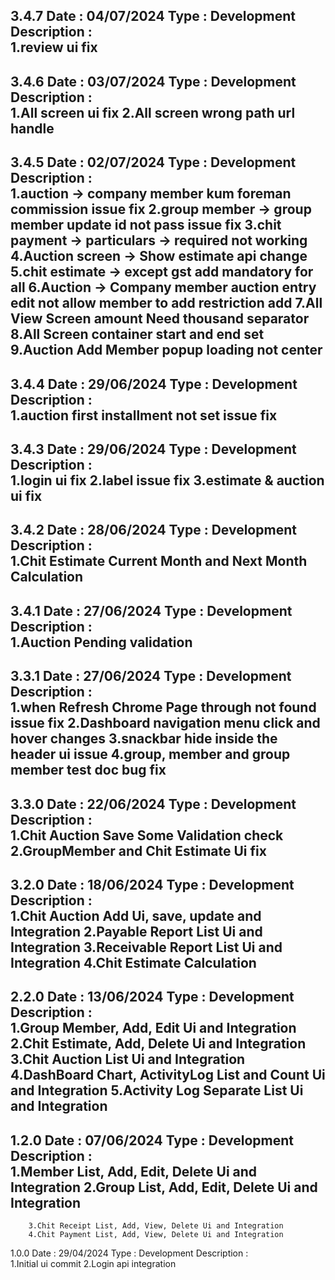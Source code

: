3.4.7
Date : 04/07/2024
Type : Development
Description :  
        1.review ui fix
----------------------------------------------------------------
3.4.6
Date : 03/07/2024
Type : Development
Description :  
        1.All screen ui fix
        2.All screen wrong path url handle
----------------------------------------------------------------
3.4.5
Date : 02/07/2024
Type : Development
Description :  
        1.auction -> company member kum foreman commission issue fix
        2.group member -> group member update id not pass issue fix
        3.chit payment -> particulars -> required not working
        4.Auction screen -> Show estimate api change
        5.chit estimate -> except gst add mandatory for all
        6.Auction -> Company member auction entry edit not allow member to add restriction add
        7.All View Screen amount Need thousand separator
        8.All Screen container start and end set
        9.Auction Add Member popup loading not center
----------------------------------------------------------------
3.4.4
Date : 29/06/2024
Type : Development
Description :  
        1.auction first installment not set issue fix
----------------------------------------------------------------
3.4.3
Date : 29/06/2024
Type : Development
Description :  
        1.login ui fix
        2.label issue fix
        3.estimate & auction ui fix
----------------------------------------------------------------
3.4.2
Date : 28/06/2024
Type : Development
Description :  
        1.Chit Estimate Current Month and Next Month Calculation
----------------------------------------------------------------
3.4.1
Date : 27/06/2024
Type : Development
Description :  
        1.Auction Pending validation
----------------------------------------------------------------
3.3.1
Date : 27/06/2024
Type : Development
Description :  
        1.when Refresh Chrome Page through not found issue fix
        2.Dashboard navigation menu click and hover changes
        3.snackbar hide inside the header ui issue
        4.group, member and group member test doc bug fix
----------------------------------------------------------------
3.3.0
Date : 22/06/2024
Type : Development
Description :  
        1.Chit Auction Save Some Validation check
        2.GroupMember and Chit Estimate Ui fix
----------------------------------------------------------------
3.2.0
Date : 18/06/2024
Type : Development
Description :  
        1.Chit Auction Add Ui, save, update and Integration
        2.Payable Report List Ui and Integration
        3.Receivable Report List Ui and Integration
        4.Chit Estimate Calculation
----------------------------------------------------------------
2.2.0
Date : 13/06/2024
Type : Development
Description :  
        1.Group Member, Add, Edit Ui and Integration
        2.Chit Estimate, Add, Delete Ui and Integration
        3.Chit Auction List Ui and Integration
        4.DashBoard Chart, ActivityLog List and Count Ui and Integration
        5.Activity Log Separate List Ui and Integration
----------------------------------------------------------------
1.2.0
Date : 07/06/2024
Type : Development
Description :  
        1.Member List, Add, Edit, Delete Ui and Integration
        2.Group List, Add, Edit, Delete Ui and Integration
----------------------------------------------------------------
        3.Chit Receipt List, Add, View, Delete Ui and Integration
        4.Chit Payment List, Add, View, Delete Ui and Integration
1.0.0
Date : 29/04/2024
Type : Development
Description :  
        1.Initial ui commit
        2.Login api integration
